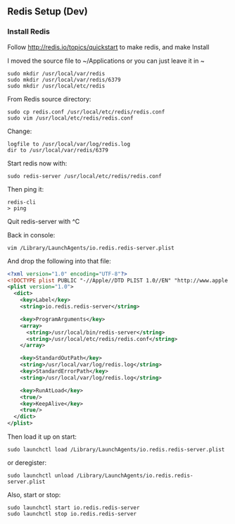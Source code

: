 ## Redis Setup (Dev)

### Install Redis
Follow http://redis.io/topics/quickstart to make redis, and make Install

I moved the source file to ~/Applications or you can just leave it in ~

```console
sudo mkdir /usr/local/var/redis
sudo mkdir /usr/local/var/redis/6379
sudo mkdir /usr/local/etc/redis
```

From Redis source directory:

```console
sudo cp redis.conf /usr/local/etc/redis/redis.conf
sudo vim /usr/local/etc/redis/redis.conf
```

Change:

```shell
logfile to /usr/local/var/log/redis.log
dir to /usr/local/var/redis/6379
```

Start redis now with:

```console
sudo redis-server /usr/local/etc/redis/redis.conf
```

Then ping it:

```console
redis-cli
> ping
```
Quit redis-server with ^C

Back in console:

```console
vim /Library/LaunchAgents/io.redis.redis-server.plist
```

And drop the following into that file:

```xml
<?xml version="1.0" encoding="UTF-8"?>
<!DOCTYPE plist PUBLIC "-//Apple//DTD PLIST 1.0//EN" "http://www.apple.com/DTDs/PropertyList-1.0.dtd">
<plist version="1.0">
  <dict>
    <key>Label</key>
    <string>io.redis.redis-server</string>

    <key>ProgramArguments</key>
    <array>
      <string>/usr/local/bin/redis-server</string>
      <string>/usr/local/etc/redis/redis.conf</string>
    </array>

    <key>StandardOutPath</key>
    <string>/usr/local/var/log/redis.log</string>
    <key>StandardErrorPath</key>
    <string>/usr/local/var/log/redis.log</string>

    <key>RunAtLoad</key>
    <true/>
    <key>KeepAlive</key>
    <true/>
  </dict>
</plist>
```

Then load it up on start:

```console
sudo launchctl load /Library/LaunchAgents/io.redis.redis-server.plist
```
or deregister:

```console
sudo launchctl unload /Library/LaunchAgents/io.redis.redis-server.plist
```

Also, start or stop:

```console
sudo launchctl start io.redis.redis-server
sudo launchctl stop io.redis.redis-server
```
